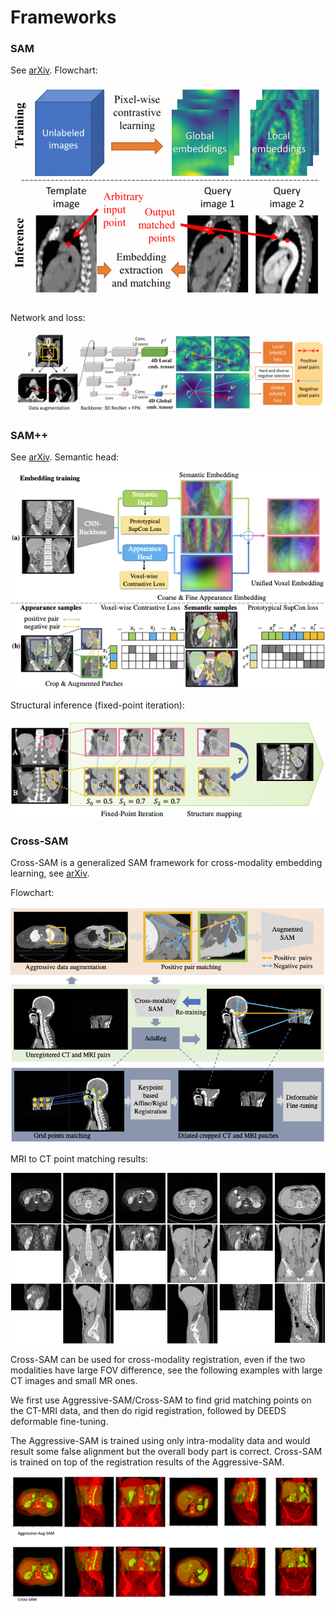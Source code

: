 # Frameworks

### SAM

See [arXiv](https://arxiv.org/abs/2012.02383). Flowchart:

![](./SAM_framework1.png)

Network and loss:

![](./SAM_framework2.png)

### SAM++

See [arXiv](https://arxiv.org/abs/2306.13988). Semantic head:

![](./framework-a-SAMpp.png)

Structural inference (fixed-point iteration):

![](./framework-b-SAMpp.png)

### Cross-SAM

Cross-SAM is a generalized SAM framework for cross-modality embedding learning, see [arXiv](https://arxiv.org/abs/2307.03535).

Flowchart:

![](./framework-CSAM.png)

MRI to CT point matching results:

![](./examples.png)

Cross-SAM can be used for cross-modality registration, even if the two modalities have large FOV difference, see the 
following examples with large CT images and small MR ones. 

We first use Aggressive-SAM/Cross-SAM to find grid matching points
on the CT-MRI data, and then do rigid registration, followed by DEEDS deformable fine-tuning.

The Aggressive-SAM is trained using only intra-modality data and would result some false alignment but the overall body part is correct.
Cross-SAM is trained on top of the registration results of the Aggressive-SAM. 

![](./regis_result.png)
